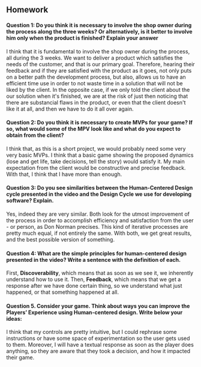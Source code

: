 ## Homework

#### Question 1: Do you think it is necessary to involve the shop owner during the process along the three weeks? Or alternatively, is it better to involve him only when the product is finished? Explain your answer

I think that it is fundamental to involve the shop owner during the process, all during the 3 weeks. We want to deliver a product which satisfies the needs of the customer, and that is our primary goal. Therefore, hearing their feedback and if they are satisfied with the product as it goes, not only puts on a better path the development process, but also, allows us to have an efficient time use in order to not waste time in a solution that will not be liked by the client. In the opposite case, if we only told the client about the our solution when it's finished, we are at the risk of just then noticing that there are substancial flaws in the product, or even that the client doesn't like it at all, and then we have to do it all over again.

#### Question 2: Do you think it is necessary to create MVPs for your game? If so, what would some of the MPV look like and what do you expect to obtain from the client?

I think that, as this is a short project, we would probably need some very very basic MVPs. I think that a basic game showing the proposed dynamics (lose and get life, take decisions, tell the story) would satisfy it. My main expectation from the client would be constructive and precise feedback. With that, I think that I have more than enough.

#### Question 3: Do you see similarities between the Human-Centered Design cycle presented in the video and the Design Cycle we use for developing software? Explain.

Yes, indeed they are very similar. Both look for the utmost improvement of the process in order to accomplish efficiency and satisfaction from the user - or person, as Don Norman precises. This kind of iterative processes are pretty much equal, if not entirely the same. With both, we get great results, and the best possible version of something.

#### Question 4: What are the simple principles for human-centered design presented in the video? Write a sentence with the definition of each.

First, **Discoverability**, which means that as soon as we see it, we inherently understand how to use it. Then, **Feedback**, which means that we get a response after we have done certain thing, so we understand what just happened, or that something happened at all.

#### Question 5. Consider your game. Think about ways you can improve the Players’ Experience using Human-centered design. Write below your ideas:

I think that my controls are pretty intuitive, but I could rephrase some instructions or have some space of experimentation so the user gets used to them. Moreover, I will have a textual response as soon as the player does anything, so they are aware that they took a decision, and how it impacted their game.

